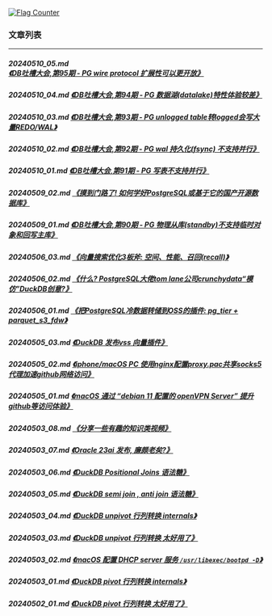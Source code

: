 <a rel="nofollow" href="http://info.flagcounter.com/h9V1"  ><img src="http://s03.flagcounter.com/count/h9V1/bg_FFFFFF/txt_000000/border_CCCCCC/columns_2/maxflags_12/viewers_0/labels_0/pageviews_0/flags_0/"  alt="Flag Counter"  border="0"  ></a>  
  
### 文章列表  
----  
##### 20240510_05.md   [《DB吐槽大会,第95期 - PG wire protocol 扩展性可以更开放》](20240510_05.md)  
##### 20240510_04.md   [《DB吐槽大会,第94期 - PG 数据湖(datalake)特性体验较差》](20240510_04.md)  
##### 20240510_03.md   [《DB吐槽大会,第93期 - PG unlogged table转logged会写大量REDO/WAL》](20240510_03.md)  
##### 20240510_02.md   [《DB吐槽大会,第92期 - PG wal 持久化(fsync) 不支持并行》](20240510_02.md)  
##### 20240510_01.md   [《DB吐槽大会,第91期 - PG 写表不支持并行》](20240510_01.md)  
##### 20240509_02.md   [《摸到门路了! 如何学好PostgreSQL或基于它的国产开源数据库》](20240509_02.md)  
##### 20240509_01.md   [《DB吐槽大会,第90期 - PG 物理从库(standby)不支持临时对象和回写主库》](20240509_01.md)  
##### 20240506_03.md   [《向量搜索优化3板斧: 空间、性能、召回(recall)》](20240506_03.md)  
##### 20240506_02.md   [《什么? PostgreSQL大佬tom lane公司crunchydata“模仿”DuckDB创意?》](20240506_02.md)  
##### 20240506_01.md   [《把PostgreSQL冷数据转储到OSS的插件: pg_tier + parquet_s3_fdw》](20240506_01.md)  
##### 20240505_03.md   [《DuckDB 发布vss 向量插件》](20240505_03.md)  
##### 20240505_02.md   [《iphone/macOS PC 使用nginx配置proxy.pac共享socks5 代理加速github网络访问》](20240505_02.md)  
##### 20240505_01.md   [《macOS 通过 “debian 11 配置的 openVPN Server” 提升github等访问体验》](20240505_01.md)  
##### 20240503_08.md   [《分享一些有趣的知识类视频》](20240503_08.md)  
##### 20240503_07.md   [《Oracle 23ai 发布, 廉颇老矣?》](20240503_07.md)  
##### 20240503_06.md   [《DuckDB Positional Joins 语法糖》](20240503_06.md)  
##### 20240503_05.md   [《DuckDB semi join , anti join 语法糖》](20240503_05.md)  
##### 20240503_04.md   [《DuckDB unpivot 行列转换 internals》](20240503_04.md)  
##### 20240503_03.md   [《DuckDB unpivot 行列转换 太好用了》](20240503_03.md)  
##### 20240503_02.md   [《macOS 配置 DHCP server 服务 `/usr/libexec/bootpd -D`》](20240503_02.md)  
##### 20240503_01.md   [《DuckDB pivot 行列转换 internals》](20240503_01.md)  
##### 20240502_01.md   [《DuckDB pivot 行列转换 太好用了》](20240502_01.md)  
